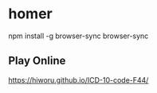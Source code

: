 # homer



npm install -g browser-sync
browser-sync


## Play Online
<https://hiworu.github.io/ICD-10-code-F44/>



